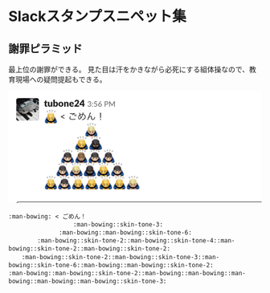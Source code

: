 # Slackスタンプスニペット集

## 謝罪ピラミッド

最上位の謝罪ができる。
見た目は汗をかきながら必死にする組体操なので、教育現場への疑問提起もできる。

![preview](https://raw.githubusercontent.com/tubone24/markdown-memo/master/src/loose/man-bowing-pyramid.png)

```
:man-bowing: < ごめん！
                  :man-bowing::skin-tone-3:
              :man-bowing::man-bowing::skin-tone-6:
        :man-bowing::skin-tone-2::man-bowing::skin-tone-4::man-bowing::skin-tone-2::man-bowing::skin-tone-2:
  　:man-bowing::skin-tone-2::man-bowing::skin-tone-3::man-bowing::skin-tone-6::man-bowing::man-bowing::skin-tone-2:
:man-bowing::man-bowing::skin-tone-2::man-bowing::man-bowing::man-bowing::man-bowing::man-bowing::skin-tone-3:
```

